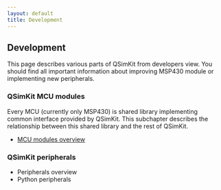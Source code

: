 ```yaml
---
layout: default
title: Development
---
```


## Development

This page describes various parts of QSimKit from developers view. You should find all
important information about improving MSP430 module or implementing new peripherals.

### QSimKit MCU modules

Every MCU (currently only MSP430) is shared library implementing common interface provided by QSimKit. This subchapter
describes the relationship between this shared library and the rest of QSimKit.

* [MCU modules overview](mcu_overview.html)

### QSimKit peripherals

* Peripherals overview
* Python peripherals


